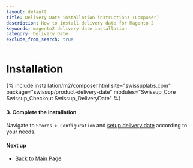 ```yaml
---
layout: default
title: Delivery Date installation instructions (Composer)
description: How to install delivery date for Magento 2
keywords: magento2 delivery-date installation
category: Delivery Date
exclude_from_search: true
---
```


# Installation

{% include installation/m2/composer.html site="swissuplabs.com" package="swissup/product-delivery-date" modules="Swissup_Core Swissup_Checkout Swissup_DeliveryDate" %}

#### 3. Complete the installation

Navigate to `Stores > Configuration` and
[setup delivery date](/m2/extensions/delivery-date/configuration/) according to your needs.

#### Next up

 -  [Back to Main Page](/m2/extensions/delivery-date/)
